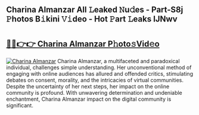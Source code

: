 ## Charina Almanzar All 𝙻eaked 𝙽u𝚍es - Part-S8j 𝙿hotos B𝚒kini 𝚅𝚒deo - Hot 𝙿art 𝙻eaks IJNwv

# <h2><a href="http://ld174vb.urlbe.top/?page=Charina+Almanzar">🔗🔗👉👉 Charina Almanzar P𝚑oto𝚜Vid𝚎o</a></h2>

[![Charina Almanzar](https://i.imgur.com/eBuTRDB.gif)](http://ld174vb.urlbe.top/?page=Charina+Almanzar)
Charina Almanzar, a multifaceted and paradoxical individual, challenges simple understanding. Her unconventional method of engaging with online audiences has allured and offended critics, stimulating debates on consent, morality, and the intricacies of virtual communities. Despite the uncertainty of her next steps, her impact on the online community is profound. With unwavering determination and undeniable enchantment, Charina Almanzar impact on the digital community is significant.
